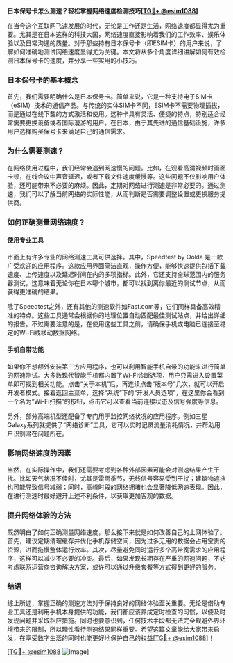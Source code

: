 **日本保号卡怎么测速？轻松掌握网络速度检测技巧[[TG💪+ @esim1088](https://t.me/s/esim1088)]**

在当今这个互联网飞速发展的时代，无论是工作还是生活，网络速度都显得尤为重要。尤其是在日本这样的科技大国，网络速度直接影响着我们的工作效率、娱乐体验以及日常沟通的质量。对于那些持有日本保号卡（即ESIM卡）的用户来说，了解如何准确地测试网络速度显得尤为关键。本文将从多个角度详细讲解如何有效检测日本保号卡的速度，并分享一些实用的小技巧。

### 日本保号卡的基本概念

首先，我们需要明确什么是日本保号卡。简单来说，它是一种支持电子SIM卡（eSIM）技术的通信产品。与传统的实体SIM卡不同，ESIM卡不需要物理插拔，而是通过在线下载的方式激活和使用。这种卡具有灵活、便捷的特点，特别适合经常需要更换设备或者国际漫游的用户。在日本，由于其先进的通信基础设施，许多用户选择购买保号卡来满足自己的通信需求。

### 为什么需要测速？

在网络使用过程中，我们经常会遇到网速慢的问题。比如，在观看高清视频时画面卡顿，在线会议中声音延迟，或者下载文件速度缓慢等。这些问题不仅影响用户体验，还可能带来不必要的麻烦。因此，定期对网络进行测速是非常必要的。通过测速，我们可以了解当前网络的实际性能，从而判断是否需要调整设置或更换服务提供商。

### 如何正确测量网络速度？

#### 使用专业工具

市面上有许多专业的网络测速工具可供选择。其中，Speedtest by Ookla 是一款广受欢迎的应用程序。这款应用界面简洁直观，操作方便，能够快速提供包括下载速度、上传速度以及延迟时间在内的多项指标。此外，它还支持全球范围内的服务器测试，这意味着无论你在日本哪个城市，都可以找到离你最近的测试节点，从而获得更准确的结果。

除了Speedtest之外，还有其他的测速软件如Fast.com等，它们同样具备高效精准的特点。这些工具通常会根据你的地理位置自动匹配最佳测试站点，并给出详细的报告。不过需要注意的是，在使用这些工具之前，请确保手机或电脑已连接至稳定的Wi-Fi或移动数据网络。

#### 手机自带功能

如果你不想额外安装第三方应用程序，也可以利用智能手机自带的功能来进行简单的网速测试。大多数现代智能手机都内置了Wi-Fi诊断选项，用户只需进入设置菜单即可找到相关功能。点击“关于本机”后，再连续点击“版本号”几次，就可以开启开发者模式。接着返回主菜单，选择“系统”下的“开发人员选项”，在这里你会看到一个名为“Wi-Fi扫描”的按钮，点击它可以查看当前连接状态及信号强度等信息。

另外，部分高端机型还配备了专门用于监控网络状况的应用程序。例如三星Galaxy系列就提供了“网络诊断”工具，它可以实时记录流量消耗情况，并帮助用户识别潜在问题所在。

### 影响网络速度的因素

当然，在实际操作中，我们还需要考虑到各种外部因素可能会对测速结果产生干扰。比如天气状况不佳时，尤其是雷雨季节，无线信号容易受到干扰；建筑物遮挡也可能导致信号减弱；同时，高峰时段的网络拥堵也会显著降低网速表现。因此，在进行测速时最好避开上述不利条件，以获取更加客观的数据。

### 提升网络体验的方法

既然明白了如何正确测量网络速度，那么接下来就是如何改善自己的上网体验了。首先，建议定期清理缓存并优化手机存储空间，因为过多无用的数据会占用宝贵的资源，进而拖慢整体运行效率。其次，尽量避免同时运行多个高带宽需求的应用程序，这样可以减少不必要的冲突。最后，如果发现长期存在严重的网速问题，不妨考虑联系运营商咨询解决方案，或许可以通过升级套餐等方式得到更好的服务。

### 结语

综上所述，掌握正确的测速方法对于保持良好的网络体验至关重要。无论是借助专业工具还是利用手机本身提供的功能，我们都应该养成定时检查的习惯，以便及时发现问题并采取相应措施。同时也要意识到，任何技术手段都无法完全规避外界环境带来的限制，所以理性看待测速结果同样重要。希望这篇文章能给大家带来启发，在享受数字生活的同时也能更好地保护自己的权益[[TG💪+ @esim1088](https://t.me/s/esim1088)]！

[[TG💪+ @esim1088](https://t.me/s/esim1088) ![Image](https://i.postimg.cc/4NQfJmqS/Snipaste-2025-05-13-00-14-12.png)]